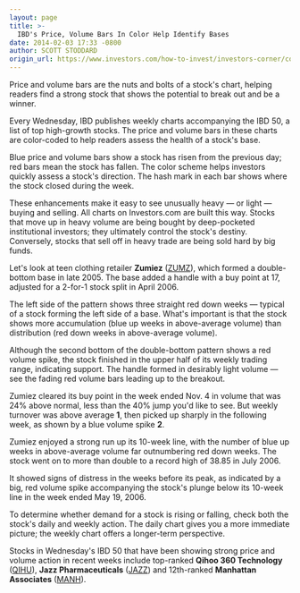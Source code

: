 ```yaml
---
layout: page
title: >-
  IBD's Price, Volume Bars In Color Help Identify Bases
date: 2014-02-03 17:33 -0800
author: SCOTT STODDARD
origin_url: https://www.investors.com/how-to-invest/investors-corner/color-coded-price-and-volume-bars-aid-investors/
---
```


Price and volume bars are the nuts and bolts of a stock's chart, helping readers find a strong stock that shows the potential to break out and be a winner.

Every Wednesday, IBD publishes weekly charts accompanying the IBD 50, a list of top high-growth stocks. The price and volume bars in these charts are color-coded to help readers assess the health of a stock's base.

Blue price and volume bars show a stock has risen from the previous day; red bars mean the stock has fallen. The color scheme helps investors quickly assess a stock's direction. The hash mark in each bar shows where the stock closed during the week.

These enhancements make it easy to see unusually heavy — or light — buying and selling. All charts on Investors.com are built this way. Stocks that move up in heavy volume are being bought by deep-pocketed institutional investors; they ultimately control the stock's destiny. Conversely, stocks that sell off in heavy trade are being sold hard by big funds.

Let's look at teen clothing retailer **Zumiez** ([ZUMZ](https://research.investors.com/quote.aspx?symbol=ZUMZ)), which formed a double-bottom base in late 2005. The base added a handle with a buy point at 17, adjusted for a 2-for-1 stock split in April 2006.

The left side of the pattern shows three straight red down weeks — typical of a stock forming the left side of a base. What's important is that the stock shows more accumulation (blue up weeks in above-average volume) than distribution (red down weeks in above-average volume).

Although the second bottom of the double-bottom pattern shows a red volume spike, the stock finished in the upper half of its weekly trading range, indicating support. The handle formed in desirably light volume — see the fading red volume bars leading up to the breakout.

Zumiez cleared its buy point in the week ended Nov. 4 in volume that was 24% above normal, less than the 40% jump you'd like to see. But weekly turnover was above average **1**, then picked up sharply in the following week, as shown by a blue volume spike **2**.

Zumiez enjoyed a strong run up its 10-week line, with the number of blue up weeks in above-average volume far outnumbering red down weeks. The stock went on to more than double to a record high of 38.85 in July 2006.

It showed signs of distress in the weeks before its peak, as indicated by a big, red volume spike accompanying the stock's plunge below its 10-week line in the week ended May 19, 2006.

To determine whether demand for a stock is rising or falling, check both the stock's daily and weekly action. The daily chart gives you a more immediate picture; the weekly chart offers a longer-term perspective.

Stocks in Wednesday's IBD 50 that have been showing strong price and volume action in recent weeks include top-ranked **Qihoo 360 Technology** ([QIHU](https://research.investors.com/quote.aspx?symbol=QIHU)), **Jazz Pharmaceuticals** ([JAZZ](https://research.investors.com/quote.aspx?symbol=JAZZ)) and 12th-ranked **Manhattan Associates** ([MANH](https://research.investors.com/quote.aspx?symbol=MANH)).
